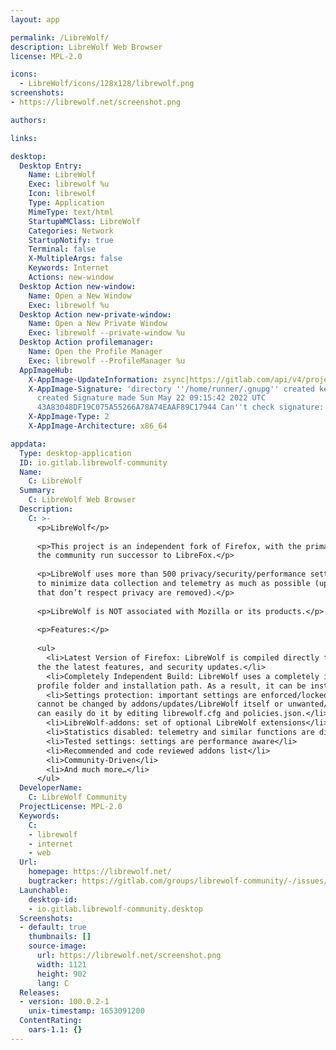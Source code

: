 ```yaml
---
layout: app

permalink: /LibreWolf/
description: LibreWolf Web Browser
license: MPL-2.0

icons:
  - LibreWolf/icons/128x128/librewolf.png
screenshots:
- https://librewolf.net/screenshot.png

authors:

links:

desktop:
  Desktop Entry:
    Name: LibreWolf
    Exec: librewolf %u
    Icon: librewolf
    Type: Application
    MimeType: text/html
    StartupWMClass: LibreWolf
    Categories: Network
    StartupNotify: true
    Terminal: false
    X-MultipleArgs: false
    Keywords: Internet
    Actions: new-window
  Desktop Action new-window:
    Name: Open a New Window
    Exec: librewolf %u
  Desktop Action new-private-window:
    Name: Open a New Private Window
    Exec: librewolf --private-window %u
  Desktop Action profilemanager:
    Name: Open the Profile Manager
    Exec: librewolf --ProfileManager %u
  AppImageHub:
    X-AppImage-UpdateInformation: zsync|https://gitlab.com/api/v4/projects/24386000/packages/generic/librewolf/latest/LibreWolf.x86_64.AppImage.zsync
    X-AppImage-Signature: 'directory ''/home/runner/.gnupg'' created keybox ''/home/runner/.gnupg/pubring.kbx''
      created Signature made Sun May 22 09:15:42 2022 UTC                using RSA key
      43A83048DF19C075A55266A78A74EAAF89C17944 Can''t check signature: No public key'
    X-AppImage-Type: 2
    X-AppImage-Architecture: x86_64

appdata:
  Type: desktop-application
  ID: io.gitlab.librewolf-community
  Name:
    C: LibreWolf
  Summary:
    C: LibreWolf Web Browser
  Description:
    C: >-
      <p>LibreWolf</p>
  
      <p>This project is an independent fork of Firefox, with the primary goals of privacy security and user freedom. It is
      the community run successor to LibreFox.</p>
  
      <p>LibreWolf uses more than 500 privacy/security/performance settings, patches, LibreWolf-Addons (optional) and is designed
      to minimize data collection and telemetry as much as possible (updater, crashreporter and Firefox’s integrated addons
      that don’t respect privacy are removed).</p>
  
      <p>LibreWolf is NOT associated with Mozilla or its products.</p>
  
      <p>Features:</p>
  
      <ul>
        <li>Latest Version of Firefox: LibreWolf is compiled directly from the latest build of Firefox Stable. You will have
      the the latest features, and security updates.</li>
        <li>Completely Independent Build: LibreWolf uses a completely independent build from Firefox and has its own settings,
      profile folder and installation path. As a result, it can be installed alongside Firefox or any other browser.</li>
        <li>Settings protection: important settings are enforced/locked within librewolf.cfg and policies.json, those settings
      cannot be changed by addons/updates/LibreWolf itself or unwanted/accidental manipulation; To change those settings you
      can easily do it by editing librewolf.cfg and policies.json.</li>
        <li>LibreWolf-addons: set of optional LibreWolf extensions</li>
        <li>Statistics disabled: telemetry and similar functions are disabled</li>
        <li>Tested settings: settings are performance aware</li>
        <li>Recommended and code reviewed addons list</li>
        <li>Community-Driven</li>
        <li>And much more…</li>
      </ul>
  DeveloperName:
    C: LibreWolf Community
  ProjectLicense: MPL-2.0
  Keywords:
    C:
    - librewolf
    - internet
    - web
  Url:
    homepage: https://librewolf.net/
    bugtracker: https://gitlab.com/groups/librewolf-community/-/issues/
  Launchable:
    desktop-id:
    - io.gitlab.librewolf-community.desktop
  Screenshots:
  - default: true
    thumbnails: []
    source-image:
      url: https://librewolf.net/screenshot.png
      width: 1121
      height: 902
      lang: C
  Releases:
  - version: 100.0.2-1
    unix-timestamp: 1653091200
  ContentRating:
    oars-1.1: {}
---
```

